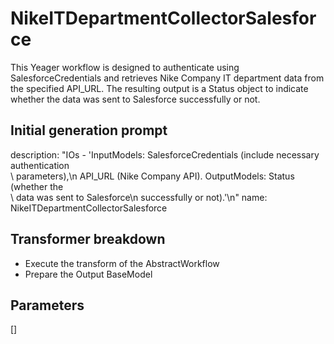 
# NikeITDepartmentCollectorSalesforce

This Yeager workflow is designed to authenticate using SalesforceCredentials and retrieves Nike Company IT department data from the specified API_URL. The resulting output is a Status object to indicate whether the data was sent to Salesforce successfully or not.

## Initial generation prompt
description: "IOs - 'InputModels: SalesforceCredentials (include necessary authentication\
  \ parameters),\n  API_URL (Nike Company API). OutputModels: Status (whether the\
  \ data was sent to Salesforce\n  successfully or not).'\n"
name: NikeITDepartmentCollectorSalesforce


## Transformer breakdown
- Execute the transform of the AbstractWorkflow
- Prepare the Output BaseModel

## Parameters
[]

        